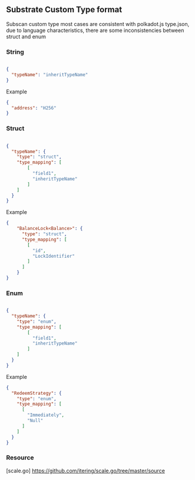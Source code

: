 ## Substrate Custom Type format


Subscan custom type most cases are consistent with polkadot.js type.json, due to language characteristics,
there are some inconsistencies between struct and enum


### String

```json

{
  "typeName": "inheritTypeName"
}
```

Example

```json
{
  "address": "H256"
}

```

### Struct

```json

{
  "typeName": {
    "type": "struct",
    "type_mapping": [
        [
          "field1",
          "inheritTypeName"
        ]
    ]
  }
}
```


Example
```json
{
    "BalanceLock<Balance>": {
      "type": "struct",
      "type_mapping": [
        [
          "id",
          "LockIdentifier"
        ]
      ]
    }
}

```


### Enum


```json

{
  "typeName": {
    "type": "enum",
    "type_mapping": [
        [
          "field1",
          "inheritTypeName"
        ]
    ]
  }
}
```


Example
```json
{
  "RedeemStrategy": {
    "type": "enum",
    "type_mapping": [
      [
        "Immediately",
        "Null"
      ]
    ]
  }
}

```


### Resource

[scale.go] https://github.com/itering/scale.go/tree/master/source

